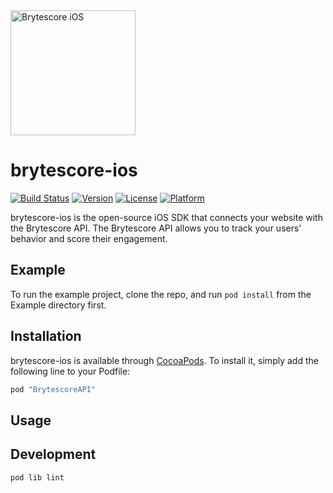 <img src="https://brytecore.com/images/logo-lead-booster.png" width="200" alt="Brytescore iOS">

# brytescore-ios

[![Build Status](http://img.shields.io/travis/Brytecore/BrytescoreAPI.svg?branch=master?style=flat)](https://travis-ci.org/Brytecore/BrytescoreAPI)
[![Version](https://img.shields.io/cocoapods/v/BrytescoreAPI.svg?style=flat)](http://cocoapods.org/pods/BrytescoreAPI)
[![License](https://img.shields.io/cocoapods/l/BrytescoreAPI.svg?style=flat)](http://cocoapods.org/pods/BrytescoreAPI)
[![Platform](https://img.shields.io/cocoapods/p/BrytescoreAPI.svg?style=flat)](http://cocoapods.org/pods/BrytescoreAPI)

brytescore-ios is the open-source iOS SDK that connects your website with the Brytescore API. The
Brytescore API allows you to track your users' behavior and score their engagement.

## Example

To run the example project, clone the repo, and run `pod install` from the Example directory first.

## Installation

brytescore-ios is available through [CocoaPods](http://cocoapods.org). To install
it, simply add the following line to your Podfile:

```ruby
pod "BrytescoreAPI"
```

## Usage

## Development
```ruby
pod lib lint
```

